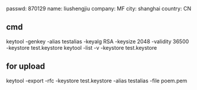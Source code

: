 passwd: 870129
name: liushengjiu
company: MF
city: shanghai
country: CN

## cmd
keytool -genkey -alias testalias -keyalg RSA -keysize 2048 -validity 36500 -keystore test.keystore
keytool -list -v -keystore test.keystore

## for upload
keytool -export -rfc -keystore test.keystore -alias testalias -file poem.pem